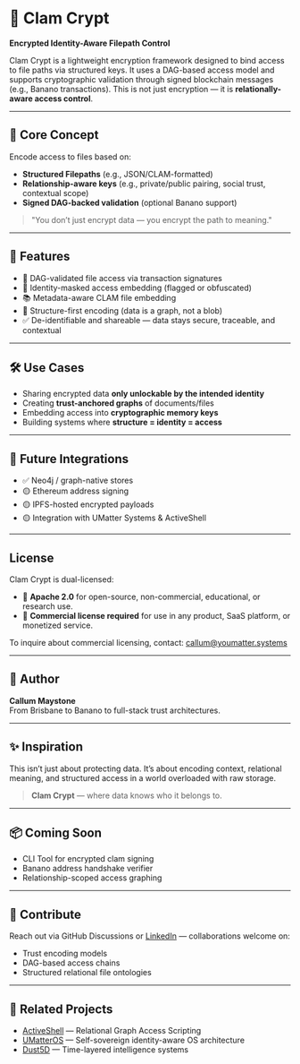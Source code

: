 # 🐚 Clam Crypt

**Encrypted Identity-Aware Filepath Control**

Clam Crypt is a lightweight encryption framework designed to bind access to file paths via structured keys. It uses a DAG-based access model and supports cryptographic validation through signed blockchain messages (e.g., Banano transactions). This is not just encryption — it is **relationally-aware access control**.

---

## 🔐 Core Concept

Encode access to files based on:
- **Structured Filepaths** (e.g., JSON/CLAM-formatted)
- **Relationship-aware keys** (e.g., private/public pairing, social trust, contextual scope)
- **Signed DAG-backed validation** (optional Banano support)

> "You don’t just encrypt data — you encrypt the path to meaning."

---

## 📁 Features

- 🔗 DAG-validated file access via transaction signatures
- 🧬 Identity-masked access embedding (flagged or obfuscated)
- 📚 Metadata-aware CLAM file embedding
- 🧠 Structure-first encoding (data is a graph, not a blob)
- ✅ De-identifiable and shareable — data stays secure, traceable, and contextual

---

## 🛠 Use Cases

- Sharing encrypted data **only unlockable by the intended identity**
- Creating **trust-anchored graphs** of documents/files
- Embedding access into **cryptographic memory keys**
- Building systems where **structure = identity = access**

---

## 🧪 Future Integrations

- ✅ Neo4j / graph-native stores
- 🟡 Ethereum address signing
- 🟡 IPFS-hosted encrypted payloads
- 🟡 Integration with UMatter Systems & ActiveShell

---

## License

Clam Crypt is dual-licensed:

- 🧪 **Apache 2.0** for open-source, non-commercial, educational, or research use.
- 💼 **Commercial license required** for use in any product, SaaS platform, or monetized service.

To inquire about commercial licensing, contact: callum@youmatter.systems

---

## 👤 Author
**Callum Maystone**  
From Brisbane to Banano to full-stack trust architectures.

---

## ✨ Inspiration
This isn’t just about protecting data. It’s about encoding context, relational meaning, and structured access in a world overloaded with raw storage.

> **Clam Crypt** — where data knows who it belongs to.

---

## 📦 Coming Soon
- CLI Tool for encrypted clam signing
- Banano address handshake verifier
- Relationship-scoped access graphing

---

## 🤝 Contribute
Reach out via GitHub Discussions or [LinkedIn](https://www.linkedin.com/in/callummaystone) — collaborations welcome on:
- Trust encoding models
- DAG-based access chains
- Structured relational file ontologies

---

## 🧬 Related Projects
- [ActiveShell](https://github.com/...) — Relational Graph Access Scripting
- [UMatterOS](https://github.com/...) — Self-sovereign identity-aware OS architecture
- [Dust5D](https://github.com/...) — Time-layered intelligence systems
